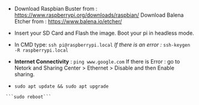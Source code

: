 * Download Raspbian Buster from : https://www.raspberrypi.org/downloads/raspbian/
Download Balena Etcher from : https://www.balena.io/etcher/

* Insert your SD Card and Flash the image.
Boot your pi in headless mode.

* In CMD type: ```ssh pi@raspberrypi.local```
*If there is an error :* ```ssh-keygen -R raspberrypi.local```

* **Internet Connectivity** : ```ping www.google.com```
If there is Error : go to Netork and Sharing Center > Ethernet > Disable and then Enable sharing.

* ```sudo apt update && sudo apt upgrade```
```sudo apt install realvnc-vnc-server realvnc-vnc-viewer
```sudo reboot```
